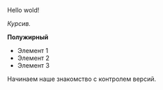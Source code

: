 Hello wold!

*Курсив.*

**Полужирный**
* Элемент 1
* Элемент 2
* Элемент 3

Начинаем наше знакомство с контролем версий.
